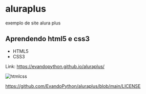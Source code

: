 # aluraplus
exemplo  de site alura plus
## Aprendendo html5 e css3

- HTML5
- CSS3

Link: https://evandopython.github.io/aluraplus/

![htmlcss](https://github.com/user-attachments/assets/e2cb7789-5ad6-4c26-befb-64541d1e70a5)

https://github.com/EvandoPython/aluraplus/blob/main/LICENSE

